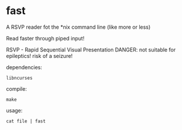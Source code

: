 fast
====

A RSVP reader fot the *nix command line (like more or less)

Read faster through piped input!

RSVP - Rapid Sequential Visual Presentation
DANGER: not suitable for epileptics! risk of a seizure!


dependencies: 

    libncurses

compile:

    make

usage:

    cat file | fast
